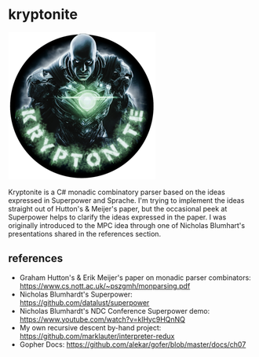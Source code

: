 # kryptonite

![kryptonite logo](https://github.com/marklauter/kryptonite/blob/main/lex-luthor-small.png)

Kryptonite is a C# monadic combinatory parser based on the ideas expressed in Superpower and Sprache. I'm trying to implement the ideas straight out of Hutton's & Meijer's paper, but the occasional peek at Superpower helps to clarify the ideas expressed in the paper. I was originally introduced to the MPC idea through one of Nicholas Blumhart's presentations shared in the references section.

## references
- Graham Hutton's & Erik Meijer's paper on monadic parser combinators: https://www.cs.nott.ac.uk/~pszgmh/monparsing.pdf
- Nicholas Blumhardt's Superpower: https://github.com/datalust/superpower
- Nicholas Blumhardt's NDC Conference Superpower demo: https://www.youtube.com/watch?v=klHyc9HQnNQ
- My own recursive descent by-hand project: https://github.com/marklauter/interpreter-redux
- Gopher Docs: https://github.com/alekar/gofer/blob/master/docs/ch07
